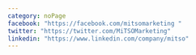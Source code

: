 ```yaml
---
category: noPage
facebook: "https://facebook.com/mitsomarketing "
twitter: "https://twitter.com/MiTSOMarketing"
linkedin: "https://www.linkedin.com/company/mitso"
---
```

